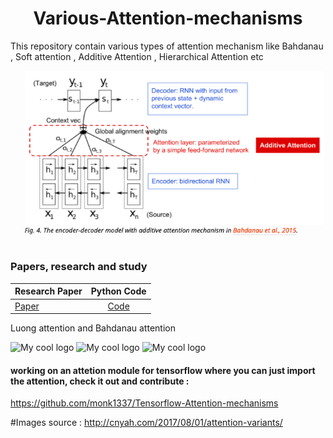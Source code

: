 <h1 align="center">  Various-Attention-mechanisms </h1>
This repository contain various types of attention mechanism like Bahdanau , Soft attention , Additive Attention , Hierarchical Attention etc


<p align="center">
  <img width="850" src="/Images/ Bahdanau_attention.png">
</p>

### Papers, research and study
|      Research Paper                 | Python Code  |
| :-------------------- | :----------: |
| [Paper ](https://arxiv.org/pdf/1409.0473.pdf) | [Code ](https://github.com/monk1337/Various-Attention-mechanisms/blob/master/2.0-%20Bahdanau_attention.py) |


Luong attention and Bahdanau attention



<img src="/Images/white.png" alt="My cool logo"/>

<img src="/Images/attention-mechanisms.png" alt="My cool logo"/>
 
<img src="/Images/alignments.png" alt="My cool logo"/>

#### working on an attetion module for tensorflow where you can just import the attention, check it out and contribute :

https://github.com/monk1337/Tensorflow-Attention-mechanisms

#Images source : http://cnyah.com/2017/08/01/attention-variants/
